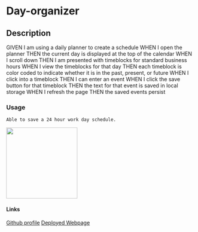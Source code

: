 # Day-organizer

## Description

GIVEN I am using a daily planner to create a schedule
WHEN I open the planner
THEN the current day is displayed at the top of the calendar
WHEN I scroll down
THEN I am presented with timeblocks for standard business hours
WHEN I view the timeblocks for that day
THEN each timeblock is color coded to indicate whether it is in the past, present, or future
WHEN I click into a timeblock
THEN I can enter an event
WHEN I click the save button for that timeblock
THEN the text for that event is saved in local storage
WHEN I refresh the page
THEN the saved events persist

### Usage
    Able to save a 24 hour work day schedule.
<img src= "images\_C__Users_Brian_Desktop_Day-Planner_Day-organizer_index.html(Pixel 2 XL) (1).png" width="190">

#### Links
[Github profile](https://github.com/BrianSales)
[Deployed Webpage](https://briansales.github.io/Day-organizer/)